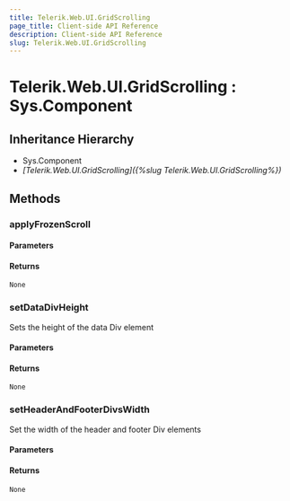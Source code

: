 ```yaml
---
title: Telerik.Web.UI.GridScrolling
page_title: Client-side API Reference
description: Client-side API Reference
slug: Telerik.Web.UI.GridScrolling
---
```


# Telerik.Web.UI.GridScrolling : Sys.Component 

## Inheritance Hierarchy

* Sys.Component
* *[Telerik.Web.UI.GridScrolling]({%slug Telerik.Web.UI.GridScrolling%})*

## Methods

###  applyFrozenScroll

#### Parameters

#### Returns

`None` 

###  setDataDivHeight

Sets the height of the data Div element

#### Parameters

#### Returns

`None` 

###  setHeaderAndFooterDivsWidth

Set the width of the header and footer Div elements

#### Parameters

#### Returns

`None` 


